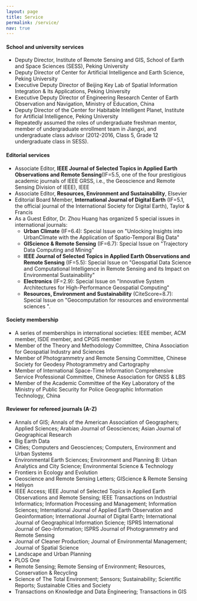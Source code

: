 ```yaml
---
layout: page
title: Service
permalink: /service/
nav: true
---
```


#### School and university services

- Deputy Director, Institute of Remote Sensing and GIS, School of Earth and Space Sciences (SESS), Peking University
- Deputy Director of Center for Artificial Intelligence and Earth Science, Peking University
- Executive Deputy Director of Beijing Key Lab of Spatial Information Integration & Its Applications, Peking University
- Executive Deputy Director of Engineering Research Center of Earth Observation and Navigation, Ministry of Education, China
- Deputy Director of the Center for Habitable Intelligent Planet, Institute for Artificial Intelligence, Peking University
- Repeatedly assumed the roles of undergraduate freshman mentor, member of undergraduate enrollment team in Jiangxi, and undergraduate class advisor (2012-2016, Class 5, Grade 12 undergraduate class in SESS).

#### Editorial services

- Associate Editor, **IEEE Journal of Selected Topics in Applied Earth Observations and Remote Sensing**(IF=5.5, one of the four prestigious academic journals of IEEE GRSS, i.e., the Geoscience and Remote Sensing Division of IEEE), IEEE
- Associate Editor, **Resources, Environment and Sustainability**, Elsevier
- Editorial Board Member, **International Journal of Digital Earth** (IF=5.1, the official journal of the International Society for Digital Earth), Taylor & Francis
- As a Guest Editor, Dr. Zhou Huang has organized 5 special issues in international journals:
  - **Urban Climate** (IF=6.4): Special Issue on "Unlocking lnsights into UrbanClimate with the Application of Spatio-Temporal Big Data"
  - **GIScience & Remote Sensing** (IF=6.7): Special Issue on "Trajectory Data Computing and Mining" 
  - **IEEE Journal of Selected Topics in Applied Earth Observations and Remote Sensing** (IF=5.5): Special Issue on "Geospatial Data Science and Computational Intelligence in Remote Sensing and its Impact on Environmental Sustainability"
  - **Electronics** (IF=2.9): Special Issue on "Innovative System Architectures for High-Performance Geospatial Computing"
  - **Resources, Environment and Sustainability** (CiteScore=8.7): Special Issue on "Geocomputation for resources and environmental sciences ".

#### Society membership

- A series of memberships in international societies: IEEE member, ACM member, ISDE member, and CPGIS member
- Member of the Theory and Methodology Committee, China Association for Geospatial Industry and Sciences
- Member of Photogrammetry and Remote Sensing Committee, Chinese Society for Geodesy Photogrammetry and Cartography
- Member of International Space-Time Information Comprehensive Service Professional Committee, Chinese Association for GNSS & LBS
- Member of the Academic Committee of the Key Laboratory of the Ministry of Public Security for Police Geographic Information Technology, China

#### Reviewer for refereed journals (A-Z)

- Annals of GIS; Annals of the American Association of Geographers; Applied Sciences; Arabian Journal of Geosciences; Asian Journal of Geographical Research
- Big Earth Data
- Cities; Computers and Geosciences; Computers, Environment and Urban Systems
- Environmental Earth Sciences; Environment and Planning B: Urban Analytics and City Science; Environmental Science & Technology
- Frontiers in Ecology and Evolution
- Geoscience and Remote Sensing Letters; GIScience & Remote Sensing
- Heliyon
- IEEE Access; IEEE Journal of Selected Topics in Applied Earth Observations and Remote Sensing; IEEE Transactions on Industrial Informatics; Information Processing and Management; Information Sciences; International Journal of Applied Earth Observation and Geoinformation; International Journal of Digital Earth; International Journal of Geographical Information Science; ISPRS International Journal of Geo-Information; ISPRS Journal of Photogrammetry and Remote Sensing
- Journal of Cleaner Production; Journal of Environmental Management; Journal of Spatial Science
- Landscape and Urban Planning
- PLOS One
- Remote Sensing; Remote Sensing of Environment; Resources, Conservation & Recycling
- Science of The Total Environment; Sensors; Sustainability; Scientific Reports; Sustainable Cities and Society
- Transactions on Knowledge and Data Engineering; Transactions in GIS